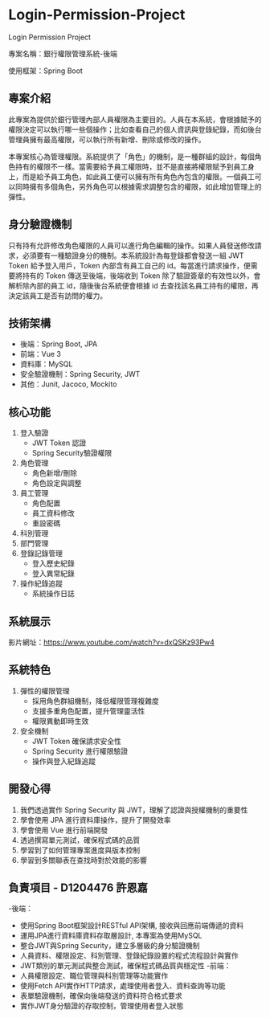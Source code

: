 # Login-Permission-Project
Login Permission Project

專案名稱：銀行權限管理系統-後端

使用框架：Spring Boot

## 專案介紹

此專案為提供於銀行管理內部人員權限為主要目的。人員在本系統，會根據賦予的權限決定可以執行哪一些個操作；比如查看自己的個人資訊與登錄紀錄，而如後台管理員擁有最高權限，可以執行所有新增、刪除或修改的操作。

本專案核心為管理權限。系統提供了「角色」的機制，是一種群組的設計，每個角色持有的權限不一樣。當需要給予員工權限時，並不是直接將權限賦予到員工身上，而是給予員工角色，如此員工便可以擁有所有角色內包含的權限。一個員工可以同時擁有多個角色，另外角色可以根據需求調整包含的權限，如此增加管理上的彈性。

## 身分驗證機制

只有持有允許修改角色權限的人員可以進行角色編輯的操作。如果人員發送修改請求，必須要有一種驗證身分的機制。本系統設計為每登錄都會發送一組 JWT Token 給予登入用戶，Token 內部含有員工自己的 id。每當進行請求操作，便需要將持有的 Token 傳送至後端，後端收到 Token 除了驗證簽章的有效性以外，會解析除內部的員工 id，隨後後台系統便會根據 id 去查找該名員工持有的權限，再決定該員工是否有訪問的權力。

 ## 技術架構
 - 後端：Spring Boot, JPA
 -  前端：Vue 3
 - 資料庫：MySQL
 - 安全驗證機制：Spring Security, JWT
 - 其他：Junit, Jacoco, Mockito

 ## 核心功能
1. 登入驗證
   - JWT Token 認證
   - Spring Security驗證權限
2. 角色管理
   - 角色新增/刪除
   - 角色設定與調整
3. 員工管理
   - 角色配置
   - 員工資料修改
   - 重設密碼
4. 科別管理
5. 部門管理
6. 登錄記錄管理
   - 登入歷史紀錄
   - 登入異常紀錄
7. 操作紀錄追蹤
   - 系統操作日誌

 ## 系統展示
影片網址：https://www.youtube.com/watch?v=dxQSKz93Pw4

## 系統特色
1. 彈性的權限管理
   - 採用角色群組機制，降低權限管理複雜度
   - 支援多重角色配置，提升管理靈活性
   - 權限異動即時生效
2. 安全機制
   - JWT Token 確保請求安全性
   - Spring Security 進行權限驗證
   - 操作與登入紀錄追蹤
  
## 開發心得
1. 我們透過實作 Spring Security 與 JWT，理解了認證與授權機制的重要性
2. 學會使用 JPA 進行資料庫操作，提升了開發效率
3. 學會使用 Vue 進行前端開發
4. 透過撰寫單元測試，確保程式碼的品質
5. 學習到了如何管理專案進度與版本控制
6. 學習到多關聯表在查找時對於效能的影響

## 負責項目 - D1204476 許恩嘉
-後端：
-	使用Spring Boot框架設計RESTful API架構, 接收與回應前端傳遞的資料
-	運用JPA進行資料庫資料存取層設計, 本專案為使用MySQL
-	整合JWT與Spring Security，建立多層級的身分驗證機制
-	人員資料、權限設定、科別管理、登錄紀錄設置的程式流程設計與實作
-	JWT類別的單元測試與整合測試，確保程式碼品質與穩定性
-前端：
-	人員權限設定、職位管理與科別管理等功能實作
-	使用Fetch API實作HTTP請求，處理使用者登入、資料查詢等功能
-	表單驗證機制，確保向後端發送的資料符合格式要求
-	實作JWT身分驗證的存取控制，管理使用者登入狀態

